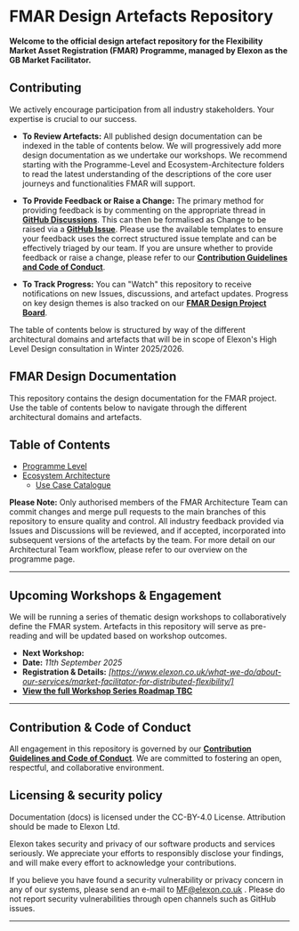 # FMAR Design Artefacts Repository

**Welcome to the official design artefact repository for the Flexibility Market Asset Registration (FMAR) Programme, managed by Elexon as the GB Market Facilitator.**


## Contributing

We actively encourage participation from all industry stakeholders. Your expertise is crucial to our success.

*   **To Review Artefacts:** All published design documentation can be indexed in the table of contents below. We will progressively add more design documentation as we undertake our workshops. We recommend starting with the Programme-Level and Ecosystem-Architecture folders to read the latest understanding of the descriptions of the core user journeys and functionalities FMAR will support.

*   **To Provide Feedback or Raise a Change:** The primary method for providing feedback is by commenting on the appropriate thread in **[GitHub Discussions](https://github.com/mez-FMDA/MF.github.io/discussions/categories/general-discussion)**. This can then be formalised as Change to be raised via a **[GitHub Issue](https://github.com/mez-FMDA/MF.github.io/issues)**. Please use the available templates to ensure your feedback uses the correct structured issue template and can be effectively triaged by our team. If you are unsure whether to provide feedback or raise a change, please refer to our **[Contribution Guidelines and Code of Conduct](https://github.com/elexon-data/Market-Facilitator/blob/main/docs/Market_Facilitator/FMAR_Design/Programme_Level/Miscellaneous/rules-of-engagement.md)**.  

*   **To Track Progress:** You can "Watch" this repository to receive notifications on new Issues, discussions, and artefact updates. Progress on key design themes is also tracked on our **[FMAR Design Project Board](https://github.com/orgs/elexon-data/projects/1)**.

The table of contents below is structured by way of the different architectural domains and artefacts that will be in scope of Elexon's High Level Design consultation in Winter 2025/2026.

## FMAR Design Documentation

This repository contains the design documentation for the FMAR project. Use the table of contents below to navigate through the different architectural domains and artefacts.

## Table of Contents

* [Programme Level](https://github.com/mez-FMDA/Market-Facilitator-FMAR/tree/main/docs/Market_Facilitator/FMAR_Design/Programme_Level)
* [Ecosystem Architecture](https://github.com/mez-FMDA/Market-Facilitator-FMAR/tree/main/docs/Market_Facilitator/FMAR_Design/Ecosystem_Architecture)
  * [Use Case Catalogue](https://github.com/Mez-Elexon/Market-Facilitator-FMAR/tree/main/docs/Market_Facilitator/FMAR_Design/Ecosystem_Architecture/Use%20Case%20Catalogue)

**Please Note:** Only authorised members of the FMAR Architecture Team can commit changes and merge pull requests to the main branches of this repository to ensure quality and control. All industry feedback provided via Issues and Discussions will be reviewed, and if accepted, incorporated into subsequent versions of the artefacts by the team. For more detail on our Architectural Team workflow, please refer to our overview on the programme page.

---

## Upcoming Workshops & Engagement

We will be running a series of thematic design workshops to collaboratively define the FMAR system. Artefacts in this repository will serve as pre-reading and will be updated based on workshop outcomes.

*   **Next Workshop:** 
*   **Date:** *11th September 2025*
*   **Registration & Details:** *[https://www.elexon.co.uk/what-we-do/about-our-services/market-facilitator-for-distributed-flexibility/]*
*   **[View the full Workshop Series Roadmap TBC](./Workshops/README.md)**

---

## Contribution & Code of Conduct

All engagement in this repository is governed by our **[Contribution Guidelines and Code of Conduct](./CONTRIBUTING.md)**. We are committed to fostering an open, respectful, and collaborative environment.

## Licensing & security policy

Documentation (docs) is licensed under the CC-BY-4.0 License. Attribution should be made to Elexon Ltd.

Elexon takes security and privacy of our software products and services seriously. We appreciate your efforts to responsibly disclose your findings, and will make every effort to acknowledge your contributions.

If you believe you have found a security vulnerability or privacy concern in any of our systems, please send an e-mail to MF@elexon.co.uk . Please do not report security vulnerabilities through open channels such as GitHub issues.

---

